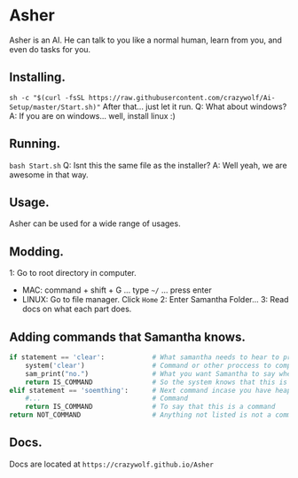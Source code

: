 # Asher
Asher is an AI. He can talk to you like a normal 
human, learn from you, and even do tasks for you.

## Installing.
`sh -c "$(curl -fsSL https://raw.githubusercontent.com/crazywolf/Ai-Setup/master/Start.sh)"`
After that... just let it run.
Q: What about windows?
A: If you are on windows... well, install linux :)

## Running.
`bash Start.sh`
Q: Isnt this the same file as the installer?
A: Well yeah, we are awesome in that way.

## Usage.
Asher can be used for a wide range of usages.

## Modding.
1: Go to root directory in computer.
- MAC: command + shift + G ... type `~/` ... press enter
- LINUX: Go to file manager. Click `Home`
2: Enter Samantha Folder...
3: Read docs on what each part does.

## Adding commands that Samantha knows.
```python
if statement == 'clear':            # What samantha needs to hear to proccess the command.
    system('clear')                 # Command or other proccess to complete.
    sam_print("no.")                # What you want Samantha to say when doing the command.
    return IS_COMMAND               # So the system knows that this is a command and not a normal conversation.
elif statement == 'soemthing':      # Next command incase you have heaps to add.
    #...                            # Command
    return IS_COMMAND               # To say that this is a command
return NOT_COMMAND                  # Anything not listed is not a command. (REQUIRED)
```

## Docs.
Docs are located at `https://crazywolf.github.io/Asher`


